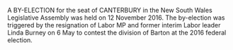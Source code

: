 A BY-ELECTION for the seat of CANTERBURY in the New South Wales Legislative Assembly was held on 12 November 2016. The by-election was triggered by the resignation of Labor MP and former interim Labor leader Linda Burney on 6 May to contest the division of Barton at the 2016 federal election.
